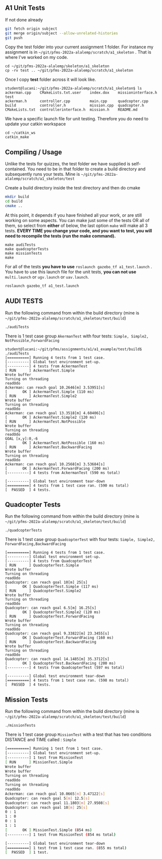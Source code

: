 ## A1 Unit Tests

If not done already 

```bash
git fetch origin subject
git merge origin/subject --allow-unrelated-histories
git push
```

Copy the test folder into your current assignment 1 folder. For instance my assignment is in `~/git/pfms-2022a-alalemp/scratch/a1_skeleton` . That is where I've worked on my code.

```
cd ~/git/pfms-2022a-alalemp/skeleton/a1_skeleton
cp -rv test .. ~/git/pfms-2022a-alalemp/scratch/a1_skeleton
```

Once I copy **test** folder across it will look like.

```
student@lucani:~/git/pfms-2022a-alalemp/scratch/a1_skeleton$ ls 
ackerman.cpp    CMakeLists.txt.user    index.dox    missioninterface.h  test
ackerman.h      controller.cpp         main.cpp     quadcopter.cpp
build           controller.h           mission.cpp  quadcopter.h
CMakeLists.txt  controllerinterface.h  mission.h    README.md
```

We have a specific launch file for unit testing. Therefore you do need to update your catkin workspace

```
cd ~/catkin_ws
catkin_make
```

## Compiling / Usage

Unlike the tests for quizzes, the test folder we have supplied is self-contained. You need to be in that folder to create a build directory and subsequently runs your tests. Mine is `~/git/pfms-2022a-alalemp/scratch/a1_skeleton/test`

Create a build directory inside the test directory and then do cmake

```bash
mkdir build
cd build
cmake ..
```

At this point, it depends if you have finished all your work, or are still working on some aspects. You can make just some of the tests OR all of them, so select from **either** of below, the last option `make` will make all 3 tests. **EVERY TIME you change your code, and you want to test, you will need to recompile the tests (run the make command).**

```
make audiTests
make quadcopterTests
make missionTests
make 
```

For all of the tests **you have to use** `roslaunch gazebo_tf a1_test.launch` . You have to use this launch file for the unit tests, **you can not use** `multi.launch` or `ugv.launch` or `uav.launch`. 

```bash
roslaunch gazebo_tf a1_test.launch
```

## AUDI TESTS

Run the following command from within the build directory (mine is `~/git/pfms-2022a-alalemp/scratch/a1_skeleton/test/build`)
```
./audiTests
```

There is 1 test case group `AkermanTest` with four tests: `Simple, Simple2, NotPossible,ForwardFacing`

```
student@lucani:~/git/pfms/assignments/a1/a1_example/test/build$ ./audiTests 
[==========] Running 4 tests from 1 test case.
[----------] Global test environment set-up.
[----------] 4 tests from AckermanTest
[ RUN      ] AckermanTest.Simple
Wrote buffer
Turning on threading
readOdo
Ackerman: can reach goal 10.2646[m] 3.53951[s]
[       OK ] AckermanTest.Simple (110 ms)
[ RUN      ] AckermanTest.Simple2
Wrote buffer
Turning on threading
readOdo
Ackerman: can reach goal 13.3518[m] 4.60406[s]
[       OK ] AckermanTest.Simple2 (120 ms)
[ RUN      ] AckermanTest.NotPossible
Wrote buffer
Turning on threading
readOdo
GOAL [x,y]:0,-6
[       OK ] AckermanTest.NotPossible (160 ms)
[ RUN      ] AckermanTest.BackwardFacing
Wrote buffer
Turning on threading
readOdo
Ackerman: can reach goal 10.2568[m] 3.53684[s]
[       OK ] AckermanTest.ForwardFacing (200 ms)
[----------] 4 tests from AckermanTest (590 ms total)

[----------] Global test environment tear-down
[==========] 4 tests from 1 test case ran. (590 ms total)
[  PASSED  ] 4 tests.
```



## Quadcopter Tests

Run the following command from within the build directory (mine is `~/git/pfms-2022a-alalemp/scratch/a1_skeleton/test/build`)

```
./quadcopterTests
```

There is 1 test case group `QuadcopterTest` with four tests: `Simple, Simple2, ForwardFacing,BackwardFacing`

```
[==========] Running 4 tests from 1 test case.
[----------] Global test environment set-up.
[----------] 4 tests from QuadcopterTest
[ RUN      ] QuadcopterTest.Simple
Wrote buffer
Turning on threading
readOdo
Quadcopter: can reach goal 10[m] 25[s]
[       OK ] QuadcopterTest.Simple (117 ms)
[ RUN      ] QuadcopterTest.Simple2
Wrote buffer
Turning on threading
readOdo
Quadcopter: can reach goal 6.5[m] 16.25[s]
[       OK ] QuadcopterTest.Simple2 (120 ms)
[ RUN      ] QuadcopterTest.ForwardFacing
Wrote buffer
Turning on threading
readOdo
Quadcopter: can reach goal 9.33822[m] 23.3455[s]
[       OK ] QuadcopterTest.ForwardFacing (160 ms)
[ RUN      ] QuadcopterTest.BackwardFacing
Wrote buffer
Turning on threading
readOdo
Quadcopter: can reach goal 14.1485[m] 35.3712[s]
[       OK ] QuadcopterTest.BackwardFacing (200 ms)
[----------] 4 tests from QuadcopterTest (597 ms total)

[----------] Global test environment tear-down
[==========] 4 tests from 1 test case ran. (598 ms total)
[  PASSED  ] 4 tests.
```

## Mission Tests

Run the following command from within the build directory (mine is `~/git/pfms-2022a-alalemp/scratch/a1_skeleton/test/build`)

```
./missionTests
```

There is 1 test case group `MissionTest` with a test that has two conditions DISTANCE and TIME called : `Simple`

```bash
[==========] Running 1 test from 1 test case.
[----------] Global test environment set-up.
[----------] 1 test from MissionTest
[ RUN      ] MissionTest.Simple
Wrote buffer
Wrote buffer
Turning on threading
readOdo
Turning on threading
readOdo
Ackerman: can reach goal 10.0665[m] 3.47122[s]
Quadcopter: can reach goal 5[m] 12.5[s]
Quadcopter: can reach goal 11.1803[m] 27.9508[s]
Quadcopter: can reach goal 10[m] 25[s]
0 : 1
1 : 0
0 : 1
1 : 1
[       OK ] MissionTest.Simple (854 ms)
[----------] 1 test from MissionTest (854 ms total)

[----------] Global test environment tear-down
[==========] 1 test from 1 test case ran. (855 ms total)
[  PASSED  ] 1 test.

```

